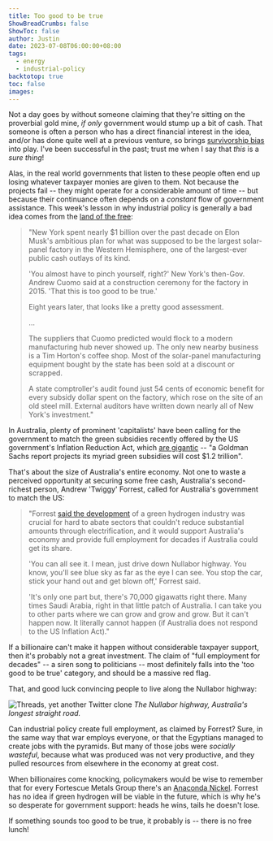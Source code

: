 ```yaml
---
title: Too good to be true
ShowBreadCrumbs: false
ShowToc: false
author: Justin
date: 2023-07-08T06:00:00+08:00
tags:
  - energy
  - industrial-policy
backtotop: true
toc: false
images:
---
```


Not a day goes by without someone claiming that they're sitting on the proverbial gold mine, *if only* government would stump up a bit of cash. That someone is often a person who has a direct financial interest in the idea, and/or has done quite well at a previous venture, so brings [survivorship bias](https://en.wikipedia.org/wiki/Survivorship_bias) into play. I've been successful in the past; trust me when I say that *this* is a *sure thing*!

Alas, in the real world governments that listen to these people often end up losing whatever taxpayer monies are given to them. Not because the projects fail -- they might operate for a considerable amount of time -- but because their continuance often depends on a *constant* flow of government assistance. This week's lesson in why industrial policy is generally a bad idea comes from the [land of the free](https://www.wsj.com/articles/elon-musk-tesla-buffalo-new-york-solar-plant-1b634b9e):

> "New York spent nearly $1 billion over the past decade on Elon Musk's ambitious plan for what was supposed to be the largest solar-panel factory in the Western Hemisphere, one of the largest-ever public cash outlays of its kind.
> 
> 'You almost have to pinch yourself, right?' New York's then-Gov. Andrew Cuomo said at a construction ceremony for the factory in 2015. 'That this is too good to be true.'
> 
> Eight years later, that looks like a pretty good assessment.
> 
> ...
> 
> The suppliers that Cuomo predicted would flock to a modern manufacturing hub never showed up. The only new nearby business is a Tim Horton's coffee shop. Most of the solar-panel manufacturing equipment bought by the state has been sold at a discount or scrapped.
> 
> A state comptroller's audit found just 54 cents of economic benefit for every subsidy dollar spent on the factory, which rose on the site of an old steel mill. External auditors have written down nearly all of New York's investment."

In Australia, plenty of prominent 'capitalists' have been calling for the government to match the green subsidies recently offered by the US government's Inflation Reduction Act, which [are gigantic](https://www.wsj.com/articles/inflation-reduction-act-subsidies-cost-goldman-sachs-report-5623cd29) -- "a Goldman Sachs report projects its myriad green subsidies will cost $1.2 trillion". 

That's about the size of Australia's entire economy. Not one to waste a perceived opportunity at securing some free cash, Australia's second-richest person, Andrew 'Twiggy' Forrest, called for Australia's government to match the US:

> "Forrest [said the development](https://reneweconomy.com.au/forrest-says-australia-will-miss-green-hydrogen-bus-as-projects-capital-and-people-head-to-us/) of a green hydrogen industry was crucial for hard to abate sectors that couldn't reduce substantial amounts through electrification, and it would support Australia's economy and provide full employment for decades if Australia could get its share.
> 
> 'You can all see it. I mean, just drive down Nullabor highway. You know, you'll see blue sky as far as the eye I can see. You stop the car, stick your hand out and get blown off,' Forrest said.
> 
> 'It's only one part but, there's 70,000 gigawatts right there. Many times Saudi Arabia, right in that little patch of Australia. I can take you to other parts where we can grow and grow and grow. But it can't happen now. It literally cannot happen (if Australia does not respond to the US Inflation Act)."

If a billionaire can't make it happen without considerable taxpayer support, then it's probably not a great investment. The claim of "full employment for decades" -- a siren song to politicians -- most definitely falls into the 'too good to be true' category, and should be a massive red flag. 

That, and good luck convincing people to live along the Nullabor highway:

![Threads, yet another Twitter clone](/images/nullabor-jul-23.jpg) *The Nullabor highway, Australia's longest straight road.*

Can industrial policy create full employment, as claimed by Forrest? Sure, in the same way that war employs everyone, or that the Egyptians managed to create jobs with the pyramids. But many of those jobs were *socially wasteful*, because what was produced was not very productive, and they pulled resources from elsewhere in the economy at great cost. 

When billionaires come knocking, policymakers would be wise to remember that for every Fortescue Metals Group there's an [Anaconda Nickel](https://www.smh.com.au/business/fortescue-woes-stir-anaconda-memories-20120917-261r5.html). Forrest has no idea if green hydrogen will be viable in the future, which is why he's so desperate for government support: heads he wins, tails he doesn't lose. 

If something sounds too good to be true, it probably is -- there is no free lunch!